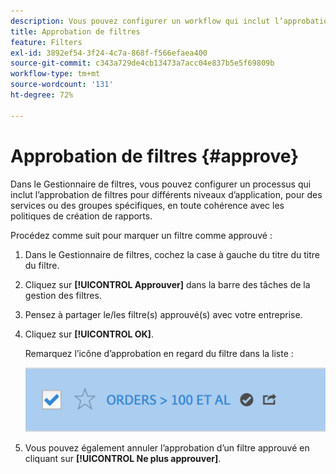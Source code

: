 ```yaml
---
description: Vous pouvez configurer un workflow qui inclut l’approbation de filtres pour différents niveaux d’application, pour des services ou des groupes spécifiques, et ce en conformité avec les stratégies de création de rapports.
title: Approbation de filtres
feature: Filters
exl-id: 3892ef54-3f24-4c7a-868f-f566efaea400
source-git-commit: c343a729de4cb13473a7acc04e837b5e5f69809b
workflow-type: tm+mt
source-wordcount: '131'
ht-degree: 72%

---
```


# Approbation de filtres {#approve}

Dans le Gestionnaire de filtres, vous pouvez configurer un processus qui inclut l’approbation de filtres pour différents niveaux d’application, pour des services ou des groupes spécifiques, en toute cohérence avec les politiques de création de rapports.

Procédez comme suit pour marquer un filtre comme approuvé :

1. Dans le Gestionnaire de filtres, cochez la case à gauche du titre du titre du filtre.

1. Cliquez sur **[!UICONTROL Approuver]** dans la barre des tâches de la gestion des filtres.

1. Pensez à partager le/les filtre(s) approuvé(s) avec votre entreprise.

1. Cliquez sur **[!UICONTROL OK]**.

   Remarquez l’icône d’approbation en regard du filtre dans la liste :

   ![Gestionnaire de filtres indiquant que les commandes supérieures à 100 sont approuvées pour le partage.](assets/seg_approved.png)

1. Vous pouvez également annuler lʼapprobation dʼun filtre approuvé en cliquant sur **[!UICONTROL Ne plus approuver]**.
